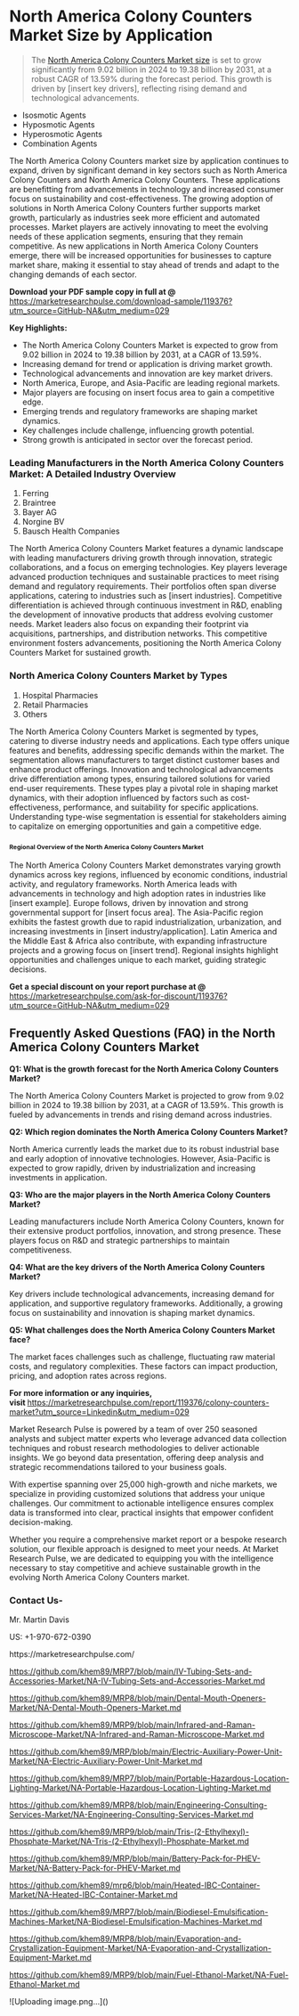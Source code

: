 <h1>North America Colony Counters Market&nbsp;Size by Application</h1><blockquote><p>The <a href="https://marketresearchpulse.com/download-sample/119376?utm_source=GitHub-NA&amp;utm_medium=029">North America Colony Counters Market size</a> is set to grow significantly from 9.02 billion in 2024 to 19.38 billion by 2031, at a robust CAGR of 13.59% during the forecast period. This growth is driven by [insert key drivers], reflecting rising demand and technological advancements.</p></blockquote><ul><li>Isosmotic Agents<li> Hyposmotic Agents<li> Hyperosmotic Agents<li> Combination Agents</li></ul><p>The North America Colony Counters market size by application continues to expand, driven by significant demand in key sectors such as North America Colony Counters and North America Colony Counters. These applications are benefitting from advancements in technology and increased consumer focus on sustainability and cost-effectiveness. The growing adoption of solutions in North America Colony Counters further supports market growth, particularly as industries seek more efficient and automated processes. Market players are actively innovating to meet the evolving needs of these application segments, ensuring that they remain competitive. As new applications in North America Colony Counters emerge, there will be increased opportunities for businesses to capture market share, making it essential to stay ahead of trends and adapt to the changing demands of each sector.</p><p><strong>Download your PDF sample copy in full at @ </strong><a href="https://marketresearchpulse.com/download-sample/119376?utm_source=GitHub-NA&amp;utm_medium=029">https://marketresearchpulse.com/download-sample/119376?utm_source=GitHub-NA&amp;utm_medium=029</a></p><p><strong>Key Highlights: </strong></p><ul><li>The North America Colony Counters Market is expected to grow from 9.02 billion in 2024 to 19.38 billion by 2031, at a CAGR of 13.59%.</li><li>Increasing demand for trend or application is driving market growth.</li><li>Technological advancements and innovation are key market drivers.</li><li>North America, Europe, and Asia-Pacific are leading regional markets.</li><li>Major players are focusing on insert focus area to gain a competitive edge.</li><li>Emerging trends and regulatory frameworks are shaping market dynamics.</li><li>Key challenges include challenge, influencing growth potential.</li><li>Strong growth is anticipated in sector over the forecast period.</li></ul><h3>Leading Manufacturers in the North America Colony Counters Market: A Detailed Industry Overview</h3><ol><li>Ferring</li><li>Braintree</li><li>Bayer AG</li><li>Norgine BV</li><li>Bausch Health Companies</li></ol><div class="flex max-w-full flex-col flex-grow"><div class="min-h-8 text-message flex w-full flex-col items-end gap-2 whitespace-normal break-words [.text-message+&amp;]:mt-5" dir="auto" data-message-author-role="assistant" data-message-id="fd8432e4-4910-450d-b182-61b7bfb0a01f" data-message-model-slug="gpt-4o"><div class="flex w-full flex-col gap-1 empty:hidden first:pt-[3px]"><div class="markdown prose w-full break-words dark:prose-invert light"><p>The North America Colony Counters Market features a dynamic landscape with leading manufacturers driving growth through innovation, strategic collaborations, and a focus on emerging technologies. Key players leverage advanced production techniques and sustainable practices to meet rising demand and regulatory requirements. Their portfolios often span diverse applications, catering to industries such as [insert industries]. Competitive differentiation is achieved through continuous investment in R&amp;D, enabling the development of innovative products that address evolving customer needs. Market leaders also focus on expanding their footprint via acquisitions, partnerships, and distribution networks. This competitive environment fosters advancements, positioning the North America Colony Counters Market for sustained growth.</p></div></div></div></div><h3>North America Colony Counters Market by Types</h3><ol><li>Hospital Pharmacies<li> Retail Pharmacies<li> Others</li></ol><div class="flex max-w-full flex-col flex-grow"><div class="min-h-8 text-message flex w-full flex-col items-end gap-2 whitespace-normal break-words [.text-message+&amp;]:mt-5" dir="auto" data-message-author-role="assistant" data-message-id="084470be-0bb7-4664-bddf-5156b4f41249" data-message-model-slug="gpt-4o-mini"><div class="flex w-full flex-col gap-1 empty:hidden first:pt-[3px]"><div class="markdown prose w-full break-words dark:prose-invert light"><p>The North America Colony Counters Market is segmented by types, catering to diverse industry needs and applications. Each type offers unique features and benefits, addressing specific demands within the market. The segmentation allows manufacturers to target distinct customer bases and enhance product offerings. Innovation and technological advancements drive differentiation among types, ensuring tailored solutions for varied end-user requirements. These types play a pivotal role in shaping market dynamics, with their adoption influenced by factors such as cost-effectiveness, performance, and suitability for specific applications. Understanding type-wise segmentation is essential for stakeholders aiming to capitalize on emerging opportunities and gain a competitive edge.</p></div></div></div></div><h3><span style="font-size: 11px;">Regional Overview of the North America Colony Counters Market</span></h3><div class="flex max-w-full flex-col flex-grow"><div class="min-h-8 text-message flex w-full flex-col items-end gap-2 whitespace-normal break-words [.text-message+&amp;]:mt-5" dir="auto" data-message-author-role="assistant" data-message-id="e9038762-ce64-4e30-91c9-9bd413514231" data-message-model-slug="gpt-4o-mini"><div class="flex w-full flex-col gap-1 empty:hidden first:pt-[3px]"><div class="markdown prose w-full break-words dark:prose-invert light"><p>The North America Colony Counters Market demonstrates varying growth dynamics across key regions, influenced by economic conditions, industrial activity, and regulatory frameworks. North America leads with advancements in technology and high adoption rates in industries like [insert example]. Europe follows, driven by innovation and strong governmental support for [insert focus area]. The Asia-Pacific region exhibits the fastest growth due to rapid industrialization, urbanization, and increasing investments in [insert industry/application]. Latin America and the Middle East &amp; Africa also contribute, with expanding infrastructure projects and a growing focus on [insert trend]. Regional insights highlight opportunities and challenges unique to each market, guiding strategic decisions.</p></div></div></div></div><p><strong>Get a special discount on your report purchase at @ </strong><a href="https://marketresearchpulse.com/ask-for-discount/119376?utm_source=GitHub-NA&amp;utm_medium=029">https://marketresearchpulse.com/ask-for-discount/119376?utm_source=GitHub-NA&amp;utm_medium=029</a></p><h2>Frequently Asked Questions (FAQ) in the North America Colony Counters Market</h2><p><strong>Q1: What is the growth forecast for the North America Colony Counters Market?</strong></p><p>The North America Colony Counters Market is projected to grow from 9.02 billion in 2024 to 19.38 billion by 2031, at a CAGR of 13.59%. This growth is fueled by advancements in trends and rising demand across industries.</p><p><strong>Q2: Which region dominates the North America Colony Counters Market?</strong></p><p>North America currently leads the market due to its robust industrial base and early adoption of innovative technologies. However, Asia-Pacific is expected to grow rapidly, driven by industrialization and increasing investments in application.</p><p><strong>Q3: Who are the major players in the North America Colony Counters Market?</strong></p><p>Leading manufacturers include North America Colony Counters, known for their extensive product portfolios, innovation, and strong presence. These players focus on R&amp;D and strategic partnerships to maintain competitiveness.</p><p><strong>Q4: What are the key drivers of the North America Colony Counters Market?</strong></p><p>Key drivers include technological advancements, increasing demand for application, and supportive regulatory frameworks. Additionally, a growing focus on sustainability and innovation is shaping market dynamics.</p><p><strong>Q5: What challenges does the North America Colony Counters Market face?</strong></p><p>The market faces challenges such as challenge, fluctuating raw material costs, and regulatory complexities. These factors can impact production, pricing, and adoption rates across regions.</p><p><strong>For more information or any inquiries, visit&nbsp;</strong><a href="https://marketresearchpulse.com/report/119376/colony-counters-market?utm_source=Linkedin&utm_medium=029">https://marketresearchpulse.com/report/119376/colony-counters-market?utm_source=Linkedin&utm_medium=029</a></p><p>Market Research Pulse is powered by a team of over 250 seasoned analysts and subject matter experts who leverage advanced data collection techniques and robust research methodologies to deliver actionable insights. We go beyond data presentation, offering deep analysis and strategic recommendations tailored to your business goals.</p><p>With expertise spanning over 25,000 high-growth and niche markets, we specialize in providing customized solutions that address your unique challenges. Our commitment to actionable intelligence ensures complex data is transformed into clear, practical insights that empower confident decision-making.</p><p>Whether you require a comprehensive market report or a bespoke research solution, our flexible approach is designed to meet your needs. At Market Research Pulse, we are dedicated to equipping you with the intelligence necessary to stay competitive and achieve sustainable growth in the evolving North America Colony Counters market.</p><h3><strong>Contact Us-</strong></h3><p>Mr. Martin Davis</p><p>US: +1-970-672-0390</p><p>https://marketresearchpulse.com/</p><p><a href="https://github.com/khem89/MRP7/blob/main/IV-Tubing-Sets-and-Accessories-Market/NA-IV-Tubing-Sets-and-Accessories-Market.md">https://github.com/khem89/MRP7/blob/main/IV-Tubing-Sets-and-Accessories-Market/NA-IV-Tubing-Sets-and-Accessories-Market.md</a></p><p><a href="https://github.com/khem89/MRP8/blob/main/Dental-Mouth-Openers-Market/NA-Dental-Mouth-Openers-Market.md">https://github.com/khem89/MRP8/blob/main/Dental-Mouth-Openers-Market/NA-Dental-Mouth-Openers-Market.md</a></p><p><a href="https://github.com/khem89/MRP9/blob/main/Infrared-and-Raman-Microscope-Market/NA-Infrared-and-Raman-Microscope-Market.md">https://github.com/khem89/MRP9/blob/main/Infrared-and-Raman-Microscope-Market/NA-Infrared-and-Raman-Microscope-Market.md</a></p><p><a href="https://github.com/khem89/MRP/blob/main/Electric-Auxiliary-Power-Unit-Market/NA-Electric-Auxiliary-Power-Unit-Market.md">https://github.com/khem89/MRP/blob/main/Electric-Auxiliary-Power-Unit-Market/NA-Electric-Auxiliary-Power-Unit-Market.md</a></p><p><a href="https://github.com/khem89/MRP7/blob/main/Portable-Hazardous-Location-Lighting-Market/NA-Portable-Hazardous-Location-Lighting-Market.md">https://github.com/khem89/MRP7/blob/main/Portable-Hazardous-Location-Lighting-Market/NA-Portable-Hazardous-Location-Lighting-Market.md</a></p><p><a href="https://github.com/khem89/MRP8/blob/main/Engineering-Consulting-Services-Market/NA-Engineering-Consulting-Services-Market.md">https://github.com/khem89/MRP8/blob/main/Engineering-Consulting-Services-Market/NA-Engineering-Consulting-Services-Market.md</a></p><p><a href="https://github.com/khem89/MRP9/blob/main/Tris-(2-Ethylhexyl)-Phosphate-Market/NA-Tris-(2-Ethylhexyl)-Phosphate-Market.md">https://github.com/khem89/MRP9/blob/main/Tris-(2-Ethylhexyl)-Phosphate-Market/NA-Tris-(2-Ethylhexyl)-Phosphate-Market.md</a></p><p><a href="https://github.com/khem89/MRP/blob/main/Battery-Pack-for-PHEV-Market/NA-Battery-Pack-for-PHEV-Market.md">https://github.com/khem89/MRP/blob/main/Battery-Pack-for-PHEV-Market/NA-Battery-Pack-for-PHEV-Market.md</a></p><p><a href="https://github.com/khem89/mrp6/blob/main/Heated-IBC-Container-Market/NA-Heated-IBC-Container-Market.md">https://github.com/khem89/mrp6/blob/main/Heated-IBC-Container-Market/NA-Heated-IBC-Container-Market.md</a></p><p><a href="https://github.com/khem89/MRP7/blob/main/Biodiesel-Emulsification-Machines-Market/NA-Biodiesel-Emulsification-Machines-Market.md">https://github.com/khem89/MRP7/blob/main/Biodiesel-Emulsification-Machines-Market/NA-Biodiesel-Emulsification-Machines-Market.md</a></p><p><a href="https://github.com/khem89/MRP8/blob/main/Evaporation-and-Crystallization-Equipment-Market/NA-Evaporation-and-Crystallization-Equipment-Market.md">https://github.com/khem89/MRP8/blob/main/Evaporation-and-Crystallization-Equipment-Market/NA-Evaporation-and-Crystallization-Equipment-Market.md</a></p><p><a href="https://github.com/khem89/MRP9/blob/main/Fuel-Ethanol-Market/NA-Fuel-Ethanol-Market.md">https://github.com/khem89/MRP9/blob/main/Fuel-Ethanol-Market/NA-Fuel-Ethanol-Market.md</a></p>
![Uploading image.png…]()
